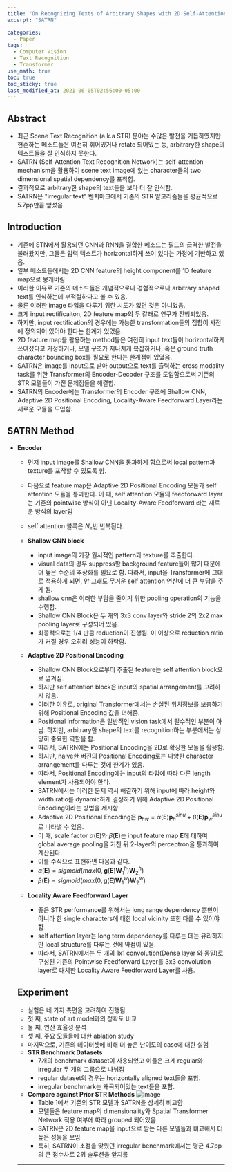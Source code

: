 ```yaml
---
title: "On Recognizing Texts of Arbitrary Shapes with 2D Self-Attention"
excerpt: "SATRN"

categories:
  - Paper
tags:
  - Computer Vision
  - Text Recognition
  - Transformer
use_math: true
toc: true
toc_sticky: true
last_modified_at: 2021-06-05T02:56:00-05:00
---
```


## Abstract

- 최근 Scene Text Recognition (a.k.a STR) 분야는 수많은 발전을 거듭하였지만 현존하는 메소드들은 여전히 휘어있거나 rotate 되어있는 등, arbitrary한 shape의 텍스트들을 잘 인식하지 못한다.
- SATRN (Self-Attention Text Recognition Network)는 self-attention mechanism을 활용하여 scene text image에 있는 character들의 two dimensional spatial dependency를 포착함.
- 결과적으로 arbitrary한 shape의 text들을 보다 더 잘 인식함.
- SATRN은 "irregular text" 벤치마크에서 기존의 STR 알고리즘들을 평균적으로 5.7pp만큼 앞섰음

## Introduction

- 기존에 STN에서 활용되던 CNN과 RNN을 결합한 메소드는 필드의 급격한 발전을 불러왔지만, 그들은 입력 텍스트가 horizontal하게 쓰여 있다는 가정에 기반하고 있음.
- 일부 메소드들에서는 2D CNN feature의 height component를 1D feature map으로 뭉개버림
- 이러한 이유로 기존의 메소드들은 개념적으로나 경험적으로나 arbitrary shaped text를 인식하는데 부적절하다고 볼 수 있음.
- 물론 이러한 image 타입을 다루기 위한 시도가 없던 것은 아니었음.
- 크게 input rectificaiton, 2D feature map의 두 갈래로 연구가 진행되었음.
- 하지만, input rectification의 경우에는 가능한 transformation들의 집합이 사전에 정의되어 있어야 한다는 한계가 있었음.
- 2D feature map을 활용하는 method들은 여전히 input text들이 horizontal하게 쓰여졌다고 가정하거나, 모델 구조가 지나치게 복잡하거나, 혹은 ground truth character bounding box를 필요로 한다는 한계점이 있었음.
- SATRN은 image를 input으로 받아 output으로 text를 출력하는 cross modality task를 위한 Transformer의 Encoder-Decoder 구조를 도입함으로써 기존의 STR 모델들이 가진 문제점들을 해결함.
- SATRN의 Encoder에는 Transformer의 Encoder 구조에 Shallow CNN, Adaptive 2D Positional Encoding, Locality-Aware Feedforward Layer라는 새로운 모듈을 도입함.

## SATRN Method

- **Encoder**

  - 먼저 input image를 Shallow CNN을 통과하게 함으로써 local pattern과 texture를 포착할 수 있도록 함.
  - 다음으로 feature map은 Adaptive 2D Positional Encoding 모듈과 self attention 모듈을 통과한다. 이 때, self attention 모듈의 feedforward layer는 기존의 pointwise 방식이 아닌 Locality-Aware Feedforward 라는 새로운 방식의 layer임
  - self attention 블록은 $N_e$번 반복된다.

  - **Shallow CNN block**

    - input image의 가장 원시적인 pattern과 texture를 추출한다.
    - visual data의 경우 suppress할 background feature들이 많기 때문에 더 높은 수준의 추상화를 필요로 함. 따라서, input을 Transformer에 그대로 적용하게 되면, 안 그래도 무거운 self attention 연산에 더 큰 부담을 주게 됨.
    - shallow cnn은 이러한 부담을 줄이기 위한 pooling operation의 기능을 수행함.
    - Shallow CNN Block은 두 개의 3x3 conv layer와 stride 2의 2x2 max pooling layer로 구성되어 있음.
    - 최종적으로는 1/4 만큼 reduction이 진행됨. 이 이상으로 reduction ratio가 커질 경우 오히려 성능이 하락함.

  - **Adaptive 2D Positional Encoding**

    - Shallow CNN Block으로부터 추출된 feature는 self attention block으로 넘겨짐.
    - 하지만 self attention block은 input의 spatial arrangement를 고려하지 않음.
    - 이러한 이유로, original Transformer에서는 손실된 위치정보를 보충하기 위해 Positional Encoding 값을 더해줌.
    - Positional information은 일반적인 vision task에서 필수적인 부분이 아님. 하지만, arbitrary한 shape의 text를 recognition하는 부분에서는 상당히 중요한 역할을 함.
    - 따라서, SATRN에는 Positional Encoding을 2D로 확장한 모듈을 활용함.
    - 하지만, naive한 버전의 Positional Encoding로는 다양한 character arrangement를 다루는 것에 한계가 있음.
    - 따라서, Positional Encoding에는 input의 타입에 따라 다른 length element가 사용되어야 한다.
    - SATRN에서는 이러한 문제 역시 해결하기 위해 input에 따라 height와 width ratio를 dynamic하게 결정하기 위해 Adaptive 2D Positional Encoding이라는 방법을 제시함
    - Adaptive 2D Positional Encoding은 $\mathbf{p}_{hw} = \alpha(\mathbf{E})\mathbf{p}_h^{sinu} + \beta(\mathbf{E})\mathbf{p}_w^{sinu}$ 로 나타낼 수 있음.
    - 이 때, scale factor $\alpha(\mathbf{E})$와 $\beta(\mathbf{E})$는 input feature map $\mathbf{E}$에 대하여 global average pooling을 거친 뒤 2-layer의 perceptron을 통과하여 계산된다.
    - 이를 수식으로 표현하면 다음과 같다.
    - $\alpha(\mathbf{E}) = sigmoid(max(0, \mathbf{g}(\mathbf{E})\mathbf{W}_1^h)\mathbf{W}_2^h)$
    - $\beta(\mathbf{E}) = sigmoid(max(0, \mathbf{g}(\mathbf{E})\mathbf{W}_1^w)\mathbf{W}_2^w)$

  - **Locality Aware Feedforward Layer**
    - 좋은 STR performance를 위해서는 long range dependency 뿐만이 아니라 한 single characters에 대한 local vicinity 또한 다룰 수 있어야 함.
    - self attention layer는 long term dependency를 다루는 데는 유리하지만 local structure를 다루는 것에 약점이 있음.
    - 따라서, SATRN에서는 두 개의 1x1 convolution(Dense layer 와 동일)로 구성된 기존의 Pointwise Feedforward Layer를 3x3 convolution layer로 대체한 Locality Aware Feedforward Layer를 사용.

  ## Experiment

  - 실험은 네 가지 측면을 고려하여 진행됨
  - 첫 째, state of art model과의 정확도 비교
  - 둘 째, 연산 효율성 분석
  - 셋 째, 주요 모듈들에 대한 ablation study
  - 마지막으로, 기존의 데이터셋에 비해 더 높은 난이도의 case에 대한 실험
  - **STR Benchmark Datasets**
    - 7개의 benchmark dataset이 사용되었고 이들은 크게 regular와 irregular 두 개의 그룹으로 나눠짐
    - regular dataset의 경우는 horizontally aligned text들을 포함.
    - irregular benchmark는 왜곡되어있는 text들을 포함.
  - **Compare against Prior STR Methods**
    ![image](https://user-images.githubusercontent.com/25663769/132979416-1923a58b-2e6b-4ae8-b40a-3cdf5837a07b.png)
    - Table 1에서 기존의 STR 모델과 SATRN을 상세히 비교함
    - 모델들은 feature map의 dimensionality와 Spatial Transformer Network 적용 여부에 따라 grouped 되어있음
    - SATRN은 2D feature map을 input으로 받는 다른 모델들과 비교해서 더 높은 성능을 보임
    - 특히, SATRN이 초점을 맞췄던 irregular benchmark에서는 평균 4.7pp의 큰 점수차로 2위 솔루션을 앞지름

  ***

